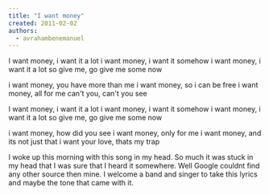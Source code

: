 ```yaml
---
title: "I want money"
created: 2011-02-02
authors: 
  - avrahambenemanuel
---
```


I want money, i want it a lot i want money,‏ ‏i want it somehow i want money, i want it a lot so give me, go give me some now

i want money, you have more than me i want money, so i can be free i want money, all for me can't you, can't you see

I want money, i want it a lot i want money, i want it somehow i want money, i want it a lot so give me, go give me some now

i want money, how did you see i want money, only for me i want money, and its not just that i want your love, thats my trap

I woke up this morning with this song in my head. So much it was stuck in my head that I was sure that I heard it somewhere. Well Google couldnt find any other source then mine. I welcome a band and singer to take this lyrics and maybe the tone that came with it.
